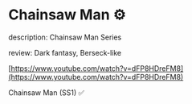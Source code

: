# Chainsaw Man ⚙️

description: Chainsaw Man Series

review: Dark fantasy, Berseck-like

[https://www.youtube.com/watch?v=dFP8HDreFM8](https://www.youtube.com/watch?v=dFP8HDreFM8)

Chainsaw Man (SS1) ✅